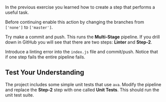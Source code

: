 In the previous exercise you learned how to create a step that performs a useful task.

Before continuing enable this action by changing the branches from `['none']` to `['master']`.

Try make a commit and push. This runs the **Multi-Stage** pipeline. If you drill down in GitHub you will see that  there are two steps: **Linter** and **Step-2**.

Introduce a linting error into the `index.js` file and commit/push. Notice that if one step fails the entire pipeline fails.

## Test Your Understanding

The project includes some simple unit tests that use `ava`. Modify the pipeline and replace the **Step-2** step with one called **Unit Tests**. This should run the unit test suite.
